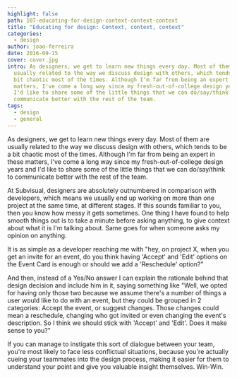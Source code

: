 ```yaml
---
highlight: false
path: 107-educating-for-design-context-context-context
title: "Educating for design: Context, context, context"
categories:
  - design
author: joao-ferreira
date: 2016-09-15
cover: cover.jpg
intro: As designers, we get to learn new things every day. Most of them are
  usually related to the way we discuss design with others, which tends to be a
  bit chaotic most of the times. Although I'm far from being an expert in these
  matters, I've come a long way since my fresh-out-of-college design years and
  I'd like to share some of the little things that we can do/say/think to
  communicate better with the rest of the team.
tags:
  - design
  - general
---
```


As designers, we get to learn new things every day. Most of them are usually related to the way we discuss design with others, which tends to be a bit chaotic most of the times. Although I'm far from being an expert in these matters, I've come a long way since my fresh-out-of-college design years and I'd like to share some of the little things that we can do/say/think to communicate better with the rest of the team.

At Subvisual, designers are absolutely outnumbered in comparison with developers, which means we usually end up working on more than one project at the same time, at different stages. If this sounds familiar to you, then you know how messy it gets sometimes. One thing I have found to help smooth things out is to take a minute before asking anything, to give context about what it is I'm talking about. Same goes for when someone asks my opinion on anything.

It is as simple as a developer reaching me with "hey, on project X, when you get an invite for an event, do you think having 'Accept' and 'Edit' options on the Event Card is enough or should we add a 'Reschedule' option?" 

And then, instead of a Yes/No answer I can explain the rationale behind that design decision and include him in it, saying something like "Well, we opted for having only those two because we assume there's a number of things a user would like to do with an event, but they could be grouped in 2 categories: Accept the event, or suggest changes. Those changes could mean a reschedule, changing who got invited or even changing the event's description. So I think we should stick with 'Accept' and 'Edit'. Does it make sense to you?"

If you can manage to instigate this sort of dialogue between your team, you're most likely to face less conflictual situations, because you're actually cueing your teammates into the design process, making it easier for them to understand your point and give you valuable insight themselves. Win-Win.

